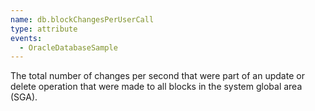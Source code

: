 ```yaml
---
name: db.blockChangesPerUserCall
type: attribute
events:
  - OracleDatabaseSample
---
```


The total number of changes per second that were part of an update or delete operation that were made to all blocks in the system global area (SGA).